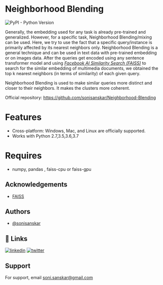 
# Neighborhood Blending

![PyPI - Python Version](https://img.shields.io/pypi/pyversions/p)




Generally, the embedding used for any task is already pre-trained and generalized. However, for a specific task, Neighborhood Blending/mixing can be used. Here, we try to use the fact that a specific query/instance is primarily affected by its nearest neighbors only. Neighborhood Blending is a general technique and can be used in text data with pre-trained embedding or on images data.
After the queries get encoded using any sentence transformer model and using [*Facebook AI Similarity Search (FAISS)*](https://github.com/facebookresearch/faiss) to search for the similar embedding of multimedia documents, we obtained the top k nearest neighbors (in terms of similarity) of each given query.

Neighborhood Blending is used to make similar queries more distinct and closer to their neighbors. It makes the clusters more coherent. 


Official repository: 
https://github.com/sonisanskar/Neighborhood-Blending

# Features
- Cross-platform: Windows, Mac, and Linux are officially supported.
- Works with Python  2.7,3.5,3.6,3.7
# Requires
- numpy, pandas , faiss-cpu or faiss-gpu
## Acknowledgements

 - [FAISS](https://github.com/facebookresearch/faiss)
 
## Authors

- [@sonisanskar](https://github.com/sonisanskar)


## 🔗 Links

[![linkedin](https://img.shields.io/badge/linkedin-0A66C2?style=for-the-badge&logo=linkedin&logoColor=white)](https://www.linkedin.com/in/sanskar-soni-6337a1196/)
[![twitter](https://img.shields.io/badge/twitter-1DA1F2?style=for-the-badge&logo=twitter&logoColor=white)](https://twitter.com/sanskar75030473)


## Support

For support, email soni.sanskar@gmail.com 

